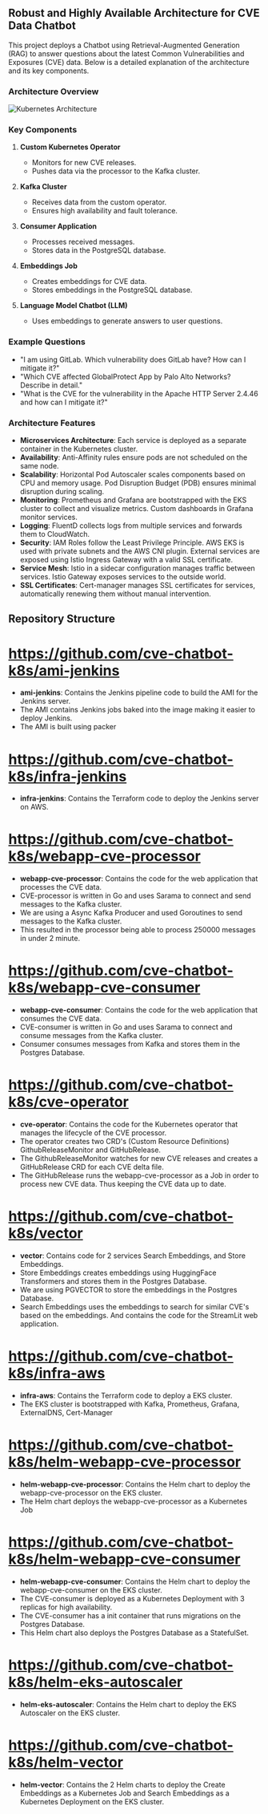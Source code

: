 ## Robust and Highly Available Architecture for CVE Data Chatbot

This project deploys a Chatbot using Retrieval-Augmented Generation (RAG) to answer questions about the latest Common Vulnerabilities and Exposures (CVE) data. Below is a detailed explanation of the architecture and its key components.

### Architecture Overview

![Kubernetes Architecture](./kubernetes.png)

### Key Components

1. **Custom Kubernetes Operator**
    - Monitors for new CVE releases.
    - Pushes data via the processor to the Kafka cluster.

2. **Kafka Cluster**
    - Receives data from the custom operator.
    - Ensures high availability and fault tolerance.

3. **Consumer Application**
    - Processes received messages.
    - Stores data in the PostgreSQL database.

4. **Embeddings Job**
    - Creates embeddings for CVE data.
    - Stores embeddings in the PostgreSQL database.

5. **Language Model Chatbot (LLM)**
    - Uses embeddings to generate answers to user questions.

### Example Questions

- "I am using GitLab. Which vulnerability does GitLab have? How can I mitigate it?"
- "Which CVE affected GlobalProtect App by Palo Alto Networks? Describe in detail."
- "What is the CVE for the vulnerability in the Apache HTTP Server 2.4.46 and how can I mitigate it?"

### Architecture Features

- **Microservices Architecture**: Each service is deployed as a separate container in the Kubernetes cluster.
- **Availability**: Anti-Affinity rules ensure pods are not scheduled on the same node.
- **Scalability**: Horizontal Pod Autoscaler scales components based on CPU and memory usage. Pod Disruption Budget (PDB) ensures minimal disruption during scaling.
- **Monitoring**: Prometheus and Grafana are bootstrapped with the EKS cluster to collect and visualize metrics. Custom dashboards in Grafana monitor services.
- **Logging**: FluentD collects logs from multiple services and forwards them to CloudWatch.
- **Security**: IAM Roles follow the Least Privilege Principle. AWS EKS is used with private subnets and the AWS CNI plugin. External services are exposed using Istio Ingress Gateway with a valid SSL certificate.
- **Service Mesh**: Istio in a sidecar configuration manages traffic between services. Istio Gateway exposes services to the outside world.
- **SSL Certificates**: Cert-manager manages SSL certificates for services, automatically renewing them without manual intervention.



## Repository Structure


# https://github.com/cve-chatbot-k8s/ami-jenkins

- **ami-jenkins**: Contains the Jenkins pipeline code to build the AMI for the Jenkins server.
- The AMI contains Jenkins jobs baked into the image making it easier to deploy Jenkins.
- The AMI is built using packer


# https://github.com/cve-chatbot-k8s/infra-jenkins

- **infra-jenkins**: Contains the Terraform code to deploy the Jenkins server on AWS.

# https://github.com/cve-chatbot-k8s/webapp-cve-processor

- **webapp-cve-processor**: Contains the code for the web application that processes the CVE data.
- CVE-processor is written in Go and uses Sarama to connect and send messages to the Kafka cluster.
- We are using a Async Kafka Producer and used Goroutines to send messages to the Kafka cluster.
- This resulted in the processor being able to process 250000 messages in under 2 minute.


# https://github.com/cve-chatbot-k8s/webapp-cve-consumer
- **webapp-cve-consumer**: Contains the code for the web application that consumes the CVE data.
- CVE-consumer is written in Go and uses Sarama to connect and consume messages from the Kafka cluster.
- Consumer consumes messages from Kafka and stores them in the Postgres Database.


# https://github.com/cve-chatbot-k8s/cve-operator
- **cve-operator**: Contains the code for the Kubernetes operator that manages the lifecycle of the CVE processor.
- The operator creates two CRD's (Custom Resource Definitions) GithubReleaseMonitor and GitHubRelease. 
- The GithubReleaseMonitor watches for new CVE releases and creates a GitHubRelease CRD for each CVE delta file.
- The GitHubRelease runs the webapp-cve-processor as a Job in order to process new CVE data. Thus keeping the CVE data up to date.

# https://github.com/cve-chatbot-k8s/vector
- **vector**: Contains code for 2 services Search Embeddings, and Store Embeddings.
- Store Embeddings creates embeddings using HuggingFace Transformers and stores them in the Postgres Database.
- We are using PGVECTOR to store the embeddings in the Postgres Database.
- Search Embeddings uses the embeddings to search for similar CVE's based on the embeddings. And contains the code for the StreamLit web application.

# https://github.com/cve-chatbot-k8s/infra-aws
- **infra-aws**: Contains the Terraform code to deploy a EKS cluster.
- The EKS cluster is bootstrapped with Kafka, Prometheus, Grafana, ExternalDNS, Cert-Manager

# https://github.com/cve-chatbot-k8s/helm-webapp-cve-processor
- **helm-webapp-cve-processor**: Contains the Helm chart to deploy the webapp-cve-processor on the EKS cluster.
- The Helm chart deploys the webapp-cve-processor as a Kubernetes Job

# https://github.com/cve-chatbot-k8s/helm-webapp-cve-consumer
- **helm-webapp-cve-consumer**: Contains the Helm chart to deploy the webapp-cve-consumer on the EKS cluster.
- The CVE-consumer is deployed as a Kubernetes Deployment with 3 replicas for high availability.
- The CVE-consumer has a init container that runs migrations on the Postgres Database.
- This Helm chart also deploys the Postgres Database as a StatefulSet.


# https://github.com/cve-chatbot-k8s/helm-eks-autoscaler
- **helm-eks-autoscaler**: Contains the Helm chart to deploy the EKS Autoscaler on the EKS cluster.

# https://github.com/cve-chatbot-k8s/helm-vector
- **helm-vector**: Contains the 2 Helm charts to deploy the Create Embeddings as a Kubernetes Job and Search Embeddings as a Kubernetes Deployment on the EKS cluster.


